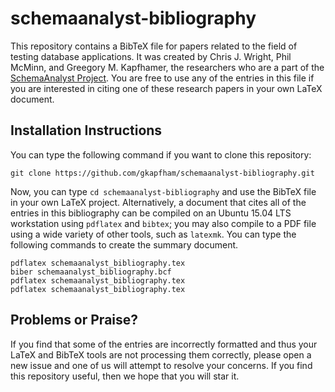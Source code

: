 # schemaanalyst-bibliography

This repository contains a BibTeX file for papers related to the field of testing database applications. It was created
by Chris J. Wright, Phil McMinn, and Greegory M. Kapfhamer, the researchers who are a part of the [SchemaAnalyst
Project](http://www.schemaanalyst.org). You are free to use any of the entries in this file if you are interested in
citing one of these research papers in your own LaTeX document.

## Installation Instructions

You can type the following command if you want to clone this repository:

```shell
git clone https://github.com/gkapfham/schemaanalyst-bibliography.git
```

Now, you can type `cd schemaanalyst-bibliography` and use the BibTeX file in your own LaTeX project.  Alternatively, a
document that cites all of the entries in this bibliography can be compiled on an Ubuntu 15.04 LTS workstation using
`pdflatex` and `bibtex`; you may also compile to a PDF file using a wide variety of other tools, such as `latexmk`. You
can type the following commands to create the summary document.

```shell
pdflatex schemaanalyst_bibliography.tex
biber schemaanalyst_bibliography.bcf
pdflatex schemaanalyst_bibliography.tex
pdflatex schemaanalyst_bibliography.tex
```

## Problems or Praise?

If you find that some of the entries are incorrectly formatted and thus your LaTeX and BibTeX tools are not processing
them correctly, please open a new issue and one of us will attempt to resolve your concerns.  If you find this
repository useful, then we hope that you will star it.

